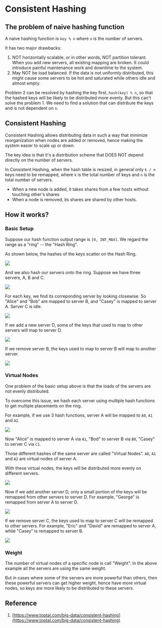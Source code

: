 # Consistent Hashing

## The problem of naive hashing function

A naive hashing function is `key % n` where `n` is the number of servers.

It has two major drawbacks:

1. NOT horizontally scalable, or in other words, NOT partition tolerant. When you add new servers, all existing mapping are broken. It could introduce painful maintenance work and downtime to the system.
2. May NOT be load balanced. If the data is not uniformly distributed, this might cause some servers to be hot and saturated while others idle and almost empty.

Problem 2 can be resolved by hashing the key first, `hash(key) % n`, so that the hashed keys will be likely to be distributed more evenly. But this can't solve the problem 1. We need to find a solution that can distribute the keys and is not dependent on `n`.

## Consistent Hashing

Consistent Hashing allows distributing data in such a way that minimize reorganization when nodes are added or removed, hence making the system easier to scale up or down.

The key idea is that it's a distribution scheme that DOES NOT depend directly on the number of servers.

In Consistent Hashing, when the hash table is resized, in general only `k / n` keys need to be remapped, where `k` is the total number of keys and `n` is the total number of servers.

* When a new node is added, it takes shares from a few hosts without touching other's shares
* When a node is removed, its shares are shared by other hosts.

## How it works?

### Basic Setup

Suppose our hash function output range is `[0, INT_MAX]`. We regard the range as a "ring" -- the "Hash Ring".

As shown below, the hashes of the keys scatter on the Hash Ring.

![](.gitbook/assets/image%20%2816%29.png)

And we also hash our servers onto the ring. Suppose we have three servers, A, B and C.

![](.gitbook/assets/image%20%2823%29.png)

For each key, we find its correponding server by looking closewise. So "Alice" and "Bob" are mapped to server B, and "Casey" is mapped to server A. Server C is idle.

![](.gitbook/assets/image%20%2831%29.png)

If we add a new server D, some of the keys that used to map to other servers will map to server D.

![](.gitbook/assets/image%20%2836%29.png)

If we remove server B, the keys used to map to server B will map to another server.

![](.gitbook/assets/image%20%2820%29.png)

### Virtual Nodes

One problem of the basic setup above is that the loads of the servers are not evenly distributed.

To overcome this issue, we hash each server using multiple hash functions to get multiple placements on the ring.

For example, if we use 3 hash functions, server A will be mapped to `A0`, `A1` and `A2`.

![](.gitbook/assets/image%20%2833%29.png)

Now "Alice" is mapped to server A via `A1`, "Bod" to server B via `B0`, "Casey" to server C via `C1`.

Those different hashes of the same server are called "Virtual Nodes". `A0`, `A1` and `A2` are virtual nodes of server A.

With these virtual nodes, the keys will be distributed more evenly on different servers.

![](.gitbook/assets/image%20%287%29.png)

Now if we add another server D, only a small portion of the keys will be remapped from other servers to server D. For example, "George" is remapped from server A to server D.

![](.gitbook/assets/image%20%2834%29.png)

If we remove server C, the keys used to map to server C will be remapped to other servers. For example, "Eric" and "David" are remapped to server A, while "Casey" is remapped to server B.

![](.gitbook/assets/image%20%2826%29.png)

### Weight

The number of virtual nodes of a specific node is call "Weight". In the above example all the servers are using the same weight.

But in cases where some of the servers are more powerful than others, then these powerful servers can get higher weight, hence have more virtual nodes, so keys are more likely to be distributed to these servers.

## Reference

1. [https://www.toptal.com/big-data/consistent-hashing](https://www.toptal.com/big-data/consistent-hashing)






